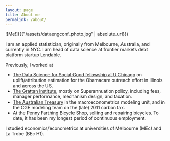 ```yaml
---
layout: page
title: About me
permalink: /about/
---
```


![Me!]({{"/assets/dataengconf_photo.jpg" | absolute_url}})

I am an applied statistician, originally from Melbourne, Australia, and currently in NYC. I am head of
data science at frontier markets debt platform startup Lendable. 

Previously, I worked at 

- [The Data Science for Social Good fellowship at U Chicago](dssg.uchicago.edu) on uplift/attribution estimation for the Obamacare outreach effort in Illinois and across the US.
- [The Grattan Institute](grattan.edu.au), mostly on Superannuation policy, including fees, manager performance, mechanism design, and taxation. 
- [The Australian Treasury](treasury.gov.au) in the macroeconometrics modeling unit, and in the CGE modeling team on the (late) 2011 carbon tax. 
- At the Penny Farthing Bicycle Shop, selling and repairing bicycles. To date, it has been my longest period of continuous employment. 

I studied economics/econometrics at universities of Melbourne (MEc) and La Trobe (BEc H1).  



